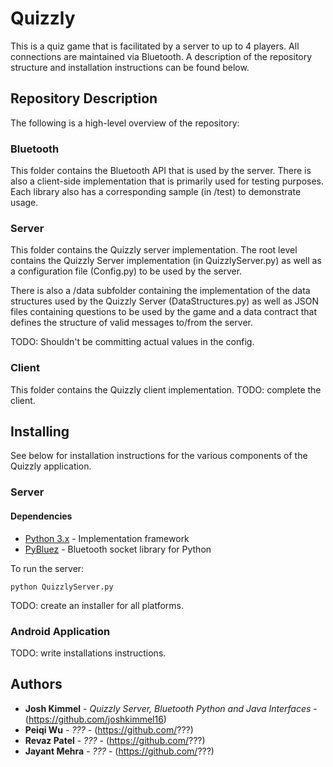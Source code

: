 # Quizzly

This is a quiz game that is facilitated by a server to up to 4 players. All connections are maintained via Bluetooth. A description of the repository structure and installation instructions can be found below.

## Repository Description

The following is a high-level overview of the repository:

### Bluetooth

This folder contains the Bluetooth API that is used by the server. There is also a client-side implementation that is primarily used for testing purposes. Each library also has a corresponding sample (in /test) to demonstrate usage.

### Server

This folder contains the Quizzly server implementation. The root level contains the Quizzly Server implementation (in QuizzlyServer.py) as well as a configuration file (Config.py) to be used by the server.

There is also a /data subfolder containing the implementation of the data structures used by the Quizzly Server (DataStructures.py) as well as JSON files containing questions to be used by the game and a data contract that defines the structure of valid messages to/from the server.

TODO: Shouldn't be committing actual values in the config.

### Client

This folder contains the Quizzly client implementation. TODO: complete the client.

## Installing

See below for installation instructions for the various components of the Quizzly application.

### Server

#### Dependencies

* [Python 3.x](https://www.python.org/downloads/) - Implementation framework
* [PyBluez](https://github.com/pybluez/pybluez) - Bluetooth socket library for Python

To run the server:
```
python QuizzlyServer.py
```

TODO: create an installer for all platforms.

### Android Application

TODO: write installations instructions.

## Authors

* **Josh Kimmel** - *Quizzly Server, Bluetooth Python and Java Interfaces* - (https://github.com/joshkimmel16)
* **Peiqi Wu** - *???* - (https://github.com/???)
* **Revaz Patel** - *???* - (https://github.com/???)
* **Jayant Mehra** - *???* - (https://github.com/???)